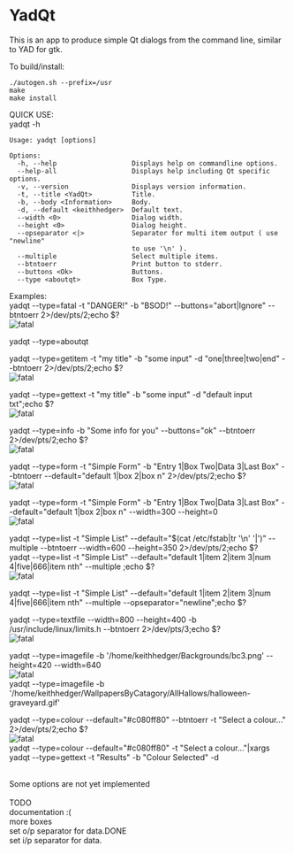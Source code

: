 # YadQt
This is an app to produce simple Qt dialogs from the command line, similar to YAD for gtk.<br>

To build/install:
````console
./autogen.sh --prefix=/usr
make
make install
````

QUICK USE:<br>
yadqt -h
```console
Usage: yadqt [options]

Options:
  -h, --help                   Displays help on commandline options.
  --help-all                   Displays help including Qt specific options.
  -v, --version                Displays version information.
  -t, --title <YadQt>          Title.
  -b, --body <Information>     Body.
  -d, --default <keithhedger>  Default text.
  --width <0>                  Dialog width.
  --height <0>                 Dialog height.
  --opseparator <|>            Separator for multi item output ( use "newline"
                               to use '\n' ).
  --multiple                   Select multiple items.
  --btntoerr                   Print button to stderr.
  --buttons <Ok>               Buttons.
  --type <aboutqt>             Box Type.
````
Examples:<br>
yadqt --type=fatal -t "DANGER!" -b "BSOD!" --buttons="abort|Ignore" --btntoerr 2>/dev/pts/2;echo $?<br>
![fatal](screenshots/fatal.png "yadqt --type=fatal")<br>

yadqt --type=aboutqt<br>

yadqt --type=getitem -t "my title" -b "some input"  -d "one|three|two|end" --btntoerr 2>/dev/pts/2;echo $?<br>
![fatal](screenshots/getitem.png "yadqt --type=getitem")<br>

yadqt --type=gettext -t "my title" -b "some input"  -d "default input txt";echo $?<br>
![fatal](screenshots/gettext.png "yadqt --type=gettext")<br>

yadqt --type=info -b "Some info for you" --buttons="ok" --btntoerr 2>/dev/pts/2;echo $?<br>
![fatal](screenshots/info.png "yadqt --type=info")<br>

yadqt --type=form -t "Simple Form" -b "Entry 1|Box Two|Data 3|Last Box" --btntoerr --default="default 1|box 2|box n"  2>/dev/pts/2;echo $?<br>
![fatal](screenshots/form.png "yadqt --type=form")<br>

yadqt --type=form -t "Simple Form" -b "Entry 1|Box Two|Data 3|Last Box"  --default="default 1|box 2|box n" --width=300 --height=0<br>
![fatal](screenshots/form2.png "yadqt --type=form")<br>

yadqt --type=list -t "Simple List" --default="$(cat /etc/fstab|tr '\n' '|')" --multiple --btntoerr --width=600 --height=350 2>/dev/pts/2;echo $?<br>
yadqt --type=list -t "Simple List" --default="default 1|item 2|item 3|num 4|five|666|item nth" --multiple  ;echo $?<br>
![fatal](screenshots/list1.png "yadqt --type=list")<br>

yadqt --type=list -t "Simple List" --default="default 1|item 2|item 3|num 4|five|666|item nth" --multiple  --opseparator="newline";echo $?<br>

yadqt --type=textfile --width=800 --height=400 -b /usr/include/linux/limits.h  --btntoerr  2>/dev/pts/3;echo $?<br>
![fatal](screenshots/textfile.png "yadqt --type=textfile")<br>

yadqt --type=imagefile -b '/home/keithhedger/Backgrounds/bc3.png' --height=420 --width=640<br>
![fatal](screenshots/image.png "yadqt --type=imagefile")<br>
yadqt --type=imagefile -b '/home/keithhedger/WallpapersByCatagory/AllHallows/halloween-graveyard.gif'<br>

yadqt --type=colour --default="#c080ff80" --btntoerr -t "Select a colour..."  2>/dev/pts/2;echo $?<br>
![fatal](screenshots/colour.png "yadqt --type=colour")<br>
yadqt --type=colour --default="#c080ff80" -t "Select a colour..."|xargs yadqt --type=gettext -t "Results" -b "Colour Selected"  -d <br>

<br>
Some options are not yet implemented<br>
<br>
TODO<br>
documentation :(<br>
more boxes<br>
set o/p separator for data.DONE<br>
set i/p separator for data.<br>
